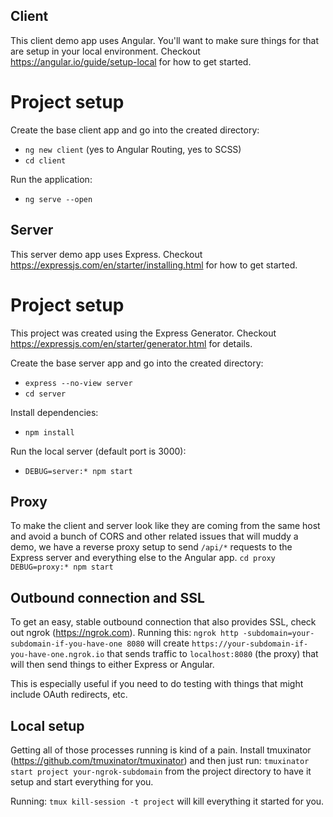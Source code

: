 ## Client
This client demo app uses Angular. You'll want to make sure things for that are setup in your local environment. Checkout https://angular.io/guide/setup-local for how to get started.

# Project setup
Create the base client app and go into the created directory:
- `ng new client` (yes to Angular Routing, yes to SCSS)
- `cd client`

Run the application:
- `ng serve --open`

## Server
This server demo app uses Express. Checkout https://expressjs.com/en/starter/installing.html for how to get started.

# Project setup
This project was created using the Express Generator. Checkout https://expressjs.com/en/starter/generator.html for details.

Create the base server app and go into the created directory:
- `express --no-view server`
- `cd server`

Install dependencies:
- `npm install`

Run the local server (default port is 3000):
- `DEBUG=server:* npm start`

## Proxy
To make the client and server look like they are coming from the same host and avoid a bunch of CORS and other related issues that will muddy a demo, we have a reverse proxy setup to send `/api/*` requests to the Express server and everything else to the Angular app.
`cd proxy`
`DEBUG=proxy:* npm start`

## Outbound connection and SSL
To get an easy, stable outbound connection that also provides SSL, check out ngrok (https://ngrok.com). Running this:
`ngrok http -subdomain=your-subdomain-if-you-have-one 8080`
will create `https://your-subdomain-if-you-have-one.ngrok.io` that sends traffic to `localhost:8080` (the proxy) that will then send things to either Express or Angular.

This is especially useful if you need to do testing with things that might include OAuth redirects, etc.

## Local setup
Getting all of those processes running is kind of a pain. Install tmuxinator (https://github.com/tmuxinator/tmuxinator) and then just run:
`tmuxinator start project your-ngrok-subdomain` 
from the project directory to have it setup and start everything for you. 

Running:
`tmux kill-session -t project` 
will kill everything it started for you.